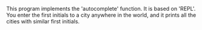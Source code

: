 This program implements the 'autocomplete' function. It is based on 'REPL'.
You enter the first initials to a city anywhere in the world, and it prints all the cities with similar first initials. 
